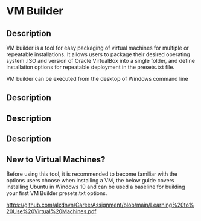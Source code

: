 # VM Builder

## Description

VM builder is a tool for easy packaging of virtual machines for multiple or repeatable installations.  It allows users to package their desired operating system .ISO and version of Oracle VirtualBox into a single folder, and define installation options for repeatable deployment in the presets.txt file.

VM builder can be executed from the desktop of Windows command line


## Description


## Description


## Description


## New to Virtual Machines?

Before using this tool, it is recommended to become familiar with the options users choose when installing a VM, the below guide covers installing Ubuntu in Windows 10 and can be used a baseline for building your first VM Builder presets.txt options.

https://github.com/alxdnvn/CareerAssignment/blob/main/Learning%20to%20Use%20Virtual%20Machines.pdf


